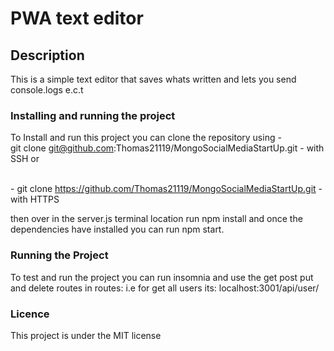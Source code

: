 # PWA text editor

## Description
This is a simple text editor that saves whats written and lets you send console.logs e.c.t

### Installing and running the project

To Install and run this project you can clone the repository using -
<br> git clone git@github.com:Thomas21119/MongoSocialMediaStartUp.git - with SSH or 

<br> - git clone https://github.com/Thomas21119/MongoSocialMediaStartUp.git - with HTTPS

then over in the server.js terminal location run npm install and once the dependencies have installed you can run npm start.

### Running the Project

To test and run the project you can run insomnia and use the get post put and delete routes in routes: i.e for get all users its: localhost:3001/api/user/

### Licence

This project is under the MIT license